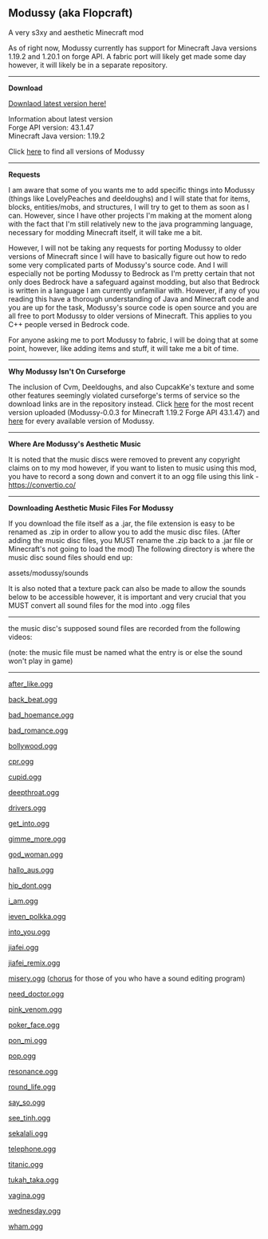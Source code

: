 Modussy (aka Flopcraft)
---
A very s3xy and aesthetic Minecraft mod

As of right now, Modussy currently has support for Minecraft Java versions 1.19.2 and 1.20.1 on forge API.
A fabric port will likely get made some day however, it will likely be in a separate repository.

---
**Download**

<a href=https://github.com/NukolLodda/Modussy/releases/download/v1.19.2-0.0.3/modussy-0.0.3.jar>Downlaod latest version here!</a>

Information about latest version<br>
Forge API version: 43.1.47 <br>
Minecraft Java version: 1.19.2 <br>

Click <a href="https://github.com/NukolLodda/Modussy/tags">here</a> to find all versions of Modussy

---
**Requests**

I am aware that some of you wants me to add specific things into Modussy (things like LovelyPeaches
and deeldoughs) and I will state that for items, blocks, entities/mobs, and structures, I will try
to get to them as soon as I can. However, since I have other projects I'm making at the moment along
with the fact that I'm still relatively new to the java programming language, necessary for modding
Minecraft itself, it will take me a bit.

However, I will not be taking any requests for porting Modussy to older versions of Minecraft since
I will have to basically figure out how to redo some very complicated parts of Modussy's source code.
And I will especially not be porting Modussy to Bedrock as I'm pretty certain that not only does
Bedrock have a safeguard against modding, but also that Bedrock is written in a language I am currently
unfamiliar with. However, if any of you reading this have a thorough understanding of Java and Minecraft
code and you are up for the task, Modussy's source code is open source and you are all free to port
Modussy to older versions of Minecraft. This applies to you C++ people versed in Bedrock code.

For anyone asking me to port Modussy to fabric, I will be doing that at some point, however, like adding
items and stuff, it will take me a bit of time.

___
**Why Modussy Isn't On Curseforge**

The inclusion of Cvm, Deeldoughs, and also CupcakKe's texture and some other features seemingly violated
curseforge's terms of service so the download links are in the repository instead. Click 
<a href=https://github.com/NukolLodda/Modussy/releases/download/v1.19.2-0.0>here</a> for the most recent
version uploaded (Modussy-0.0.3 for Minecraft 1.19.2 Forge API 43.1.47) and
<a href="https://github.com/NukolLodda/Modussy/tags">here</a> for every available
version of Modussy.

___
**Where Are Modussy's Aesthetic Music**

It is noted that the music discs were removed to prevent any copyright claims on to my mod
however, if you want to listen to music using this mod, you have to record a song down and
convert it to an ogg file using this link - https://convertio.co/

___
**Downloading Aesthetic Music Files For Modussy**

If you download the file itself as a .jar, the file extension is easy to be renamed as .zip in order
to allow you to add the music disc files. (After adding the music disc files, you MUST rename the .zip
back to a .jar file or Minecraft's not going to load the mod)
The following directory is where the music disc sound files should end up:

assets/modussy/sounds

It is also noted that a texture pack can also be made to allow the sounds below to be accessible
however, it is important and very crucial that you MUST convert all sound files for the mod into .ogg files

___
the music disc's supposed sound files are recorded from the following videos:

(note: the music file must be named what the entry is or else the sound won't play in game)
___
<a href="https://www.youtube.com/watch?v=FfmPctW89Y0">after_like.ogg</a>

<a href="https://www.youtube.com/watch?v=6tGJkLYINhE">back_beat.ogg</a>

<a href="https://www.youtube.com/watch?v=6Ri4vLxrOEw">bad_hoemance.ogg</a>

<a href="https://www.youtube.com/watch?v=P8am7O7R8fw">bad_romance.ogg</a>

<a href="https://www.youtube.com/watch?v=oeK5yPAvRf8">bollywood.ogg</a>

<a href="https://www.youtube.com/watch?v=aRO4wQ4SVTk">cpr.ogg</a>

<a href="https://www.youtube.com/watch?v=I2edUZHiwmA">cupid.ogg</a>

<a href="https://www.youtube.com/watch?v=TYWINwURoRc">deepthroat.ogg</a>

<a href="https://www.youtube.com/watch?v=Z9MNu2Kr2ok">drivers.ogg</a>

<a href="https://www.youtube.com/watch?v=itUNIzqkKPs">get_into.ogg</a>

<a href="https://www.youtube.com/watch?v=cX7itW3yfD4">gimme_more.ogg</a>

<a href="https://www.youtube.com/watch?v=BMsaU0CxFf8">god_woman.ogg</a>

<a href="https://www.youtube.com/watch?v=KTB7CwyJkv8">hallo_aus.ogg</a>

<a href="https://www.youtube.com/watch?v=8NO6oFOPeNo">hip_dont.ogg</a>

<a href="https://www.youtube.com/watch?v=mh9QhWIGsEQ">i_am.ogg</a>

<a href="https://www.youtube.com/watch?v=FSDCu7cbJnU">ieven_polkka.ogg</a>

<a href="https://www.youtube.com/watch?v=IdY2jV8hVfk">into_you.ogg</a>

<a href="https://www.youtube.com/watch?v=f63oc8d8mIM">jiafei.ogg</a>

<a href="https://www.youtube.com/watch?v=SQ_U3TPd7Dc">jiafei_remix.ogg</a>

<a href="https://www.youtube.com/watch?v=byueHxMGiEw">misery.ogg</a> (<a href="https://www.youtube.com/watch?v=O2XY3Y7JIa0">chorus</a> for those of you who have a sound editing program)

<a href="https://www.youtube.com/watch?v=4uuGucFBtPI">need_doctor.ogg</a>

<a href="https://www.youtube.com/watch?v=WgDPslCb5Tw">pink_venom.ogg</a>

<a href="https://www.youtube.com/watch?v=nLh5XTDwXaI">poker_face.ogg</a>

<a href="https://www.youtube.com/watch?v=4IZtb_84h-M">pon_mi.ogg</a>

<a href="https://www.youtube.com/watch?v=Ge_mOcf0ImE">pop.ogg</a>

<a href="https://www.youtube.com/watch?v=EQdl5f1npT0">resonance.ogg</a>

<a href="https://www.youtube.com/watch?v=r0WBPloHthY">round_life.ogg</a>

<a href="https://www.youtube.com/watch?v=4L_EKMtiGiQ">say_so.ogg</a>

<a href="https://www.youtube.com/watch?v=NJyXgBoNncQ">see_tinh.ogg</a>

<a href="https://www.youtube.com/watch?v=nX6v8-o_ptc">sekalali.ogg</a>

<a href="https://www.youtube.com/watch?v=j8m2mjCun6M">telephone.ogg</a>

<a href="https://www.youtube.com/watch?vv=OnClMS6ZY2A">titanic.ogg</a>

<a href="https://www.youtube.com/watch?v=q2_iIaI3KHI">tukah_taka.ogg</a>

<a href="https://www.youtube.com/watch?v=8bsbs-c-GDo">vagina.ogg</a>

<a href="https://www.youtube.com/watch?v=Qd2YGwXF2O0">wednesday.ogg</a>

<a href="https://www.youtube.com/watch?v=tDDJENXAlRI">wham.ogg</a>
